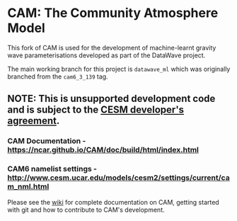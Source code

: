 # CAM: The Community Atmosphere Model

This fork of CAM is used for the development of machine-learnt gravity wave parameterisations
developed as part of the DataWave project.

The main working branch for this project is `datawave_ml` which was originally branched
from the `cam6_3_139` tag.

## NOTE: This is **unsupported** development code and is subject to the [CESM developer's agreement](http://www.cgd.ucar.edu/cseg/development-code.html).

### CAM Documentation - https://ncar.github.io/CAM/doc/build/html/index.html

### CAM6 namelist settings - http://www.cesm.ucar.edu/models/cesm2/settings/current/cam_nml.html

Please see the [wiki](https://github.com/ESCOMP/CAM/wiki) for complete documentation on CAM, getting started with git and how to contribute to CAM's development.
